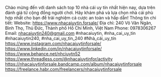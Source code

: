 Chào mừng đến với danh sách top 10 nhà cái uy tín nhất hiện nay, dựa trên đánh giá từ cộng đồng người chơi. Hãy khám phá và lựa chọn nhà cái phù hợp nhất cho bạn để trải nghiệm cá cược an toàn và hấp dẫn!
Thông tin chi tiết: 
Website: https://www.nhacaiuytin.forsale/
Địa chỉ:  240 Võ Văn Ngân, Bình Thọ, Thủ Đức, Thành phố Hồ Chí Minh, Việt Nam
Phone: 0978306267
Email: nhacaiuytin240@gmail.com
#nhacaiuytin, #nha_cai_uy_tin #nhacaiuytin240, #nha_cai_uy_tin_240 #Nhà_cái_uy_tín
https://www.instagram.com/nhacaiuytinforsale/ 
https://www.linkedin.com/in/nhacaiuytinforsale/ 
https://www.behance.net/nhciuytn52 
https://www.threadless.com/@nhacaiuytinfor/activity 
https://nhacaiuytinforsale.bandcamp.com/album/nhacaiuytinforsale 
https://freelance.habr.com/freelancers/nhacaiuytinforsale

